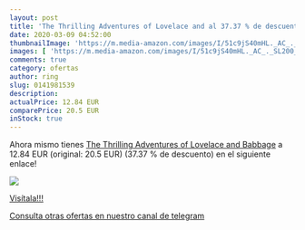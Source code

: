 ```yaml
---
layout: post
title: 'The Thrilling Adventures of Lovelace and al 37.37 % de descuento'
date: 2020-03-09 04:52:00
thumbnailImage: 'https://m.media-amazon.com/images/I/51c9jS40mHL._AC_._SL200_.jpg'
images: [ 'https://m.media-amazon.com/images/I/51c9jS40mHL._AC_._SL200_.jpg' ]
comments: true
category: ofertas
author: ring
slug: 0141981539
description:
actualPrice: 12.84 EUR
comparePrice: 20.5 EUR
inStock: true
---
```


Ahora mismo tienes [The Thrilling Adventures of Lovelace and Babbage](https://www.amazon.com/dp/0141981539/?tag=redken08-20) a 12.84 EUR (original: 20.5 EUR) (37.37 %  de descuento) en el siguiente enlace!

[![](https://m.media-amazon.com/images/I/51c9jS40mHL._AC_._SL200_.jpg)](https://www.amazon.com/dp/0141981539/?tag=redken08-20)

[Visítala!!!](https://www.amazon.com/dp/0141981539/?tag=redken08-20)

[Consulta otras ofertas en nuestro canal de telegram](https://t.me/s/ofertas25)
